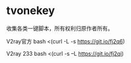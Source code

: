 # tvonekey
收集各类一键脚本，所有权利归原作者所有。



V2ray官方 bash <(curl -L -s https://git.io/fj2q6)



V2ray 233 bash <(curl -s –L https://git.io/fj2qi)
